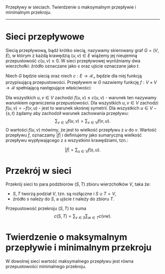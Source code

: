 Przepływy w sieciach. Twierdzenie o maksymalnym przepływie i minimalnym przekroju.

---

# Sieci przepływowe
Siecią przepływową, bądź krótko siecią, nazywamy skierowany graf $G = (V,E)$, w którym z każdą krawędzią $(u,v) \in E$ wiążemy jej nieujemną przepustowość $c(u,v) \ge 0$. W sieci przepływowej wyróżniamy dwa wierzchołki: źródło oznaczane jako $s$ oraz ujście oznaczane jako $t$.

Niech $G$ będzie siecią oraz niech $c:E \to \mathcal{R}_+$ będzie dla niej funkcją przypisującą przepustowości. Przepływem w $G$ nazwiemy funkcję $f:V \times V \to \mathcal{R}$ spełniającą następujące właściwości:

Dla wszystkich $u,v \in V$ zachodzi $f(u,v) \le c(u,v)$ - warunek ten nazywamy warunkiem ograniczenia przepustowości.
Dla wszystkich $u,v \in V$ zachodzi $f(u,v) = -f(v,u)$ - jest to warunek skośnej symetrii.
Dla wszystkich $u \in V -\{s,t\}$ żądamy aby zachodził warunek zachowania przepływu:
$$\sum_{v\in V} f(u,v) = \sum_{v\in V} f(v,u).$$
O wartości $f(u,v)$ mówimy, że jest to wielkość przepływu z $u$ do $v$. Wartość przepływu $f$, oznaczamy $|f|$ i definiujemy jako sumaryczną wielkość przepływu wypływającego z $s$ wszystkimi krawędziami, tzn.:

$$|f| = \sum_{u \in V} f(s,u).$$

# Przekrój w sieci
Przekrój sieci to para podzbiorów $(S,T)$ zbioru wierzchołków $V$, taka że:
* $S,T$ tworzą podział $V$, tzn. są rozłączne i $S\cup T =V$,
* źródło $s$ należy do $S$, a ujście $t$ należy do zbioru $T$.

Przepustowość przekroju $(S,T)$ to suma
$$c(S,T)=\sum_{v\in S}\sum_{w\in T}c(vw).$$


# Twierdzenie o maksymalnym przepływie i minimalnym przekroju

W dowolnej sieci wartość maksymalnego przepływu jest równa przepustowości minimalnego przekroju.
